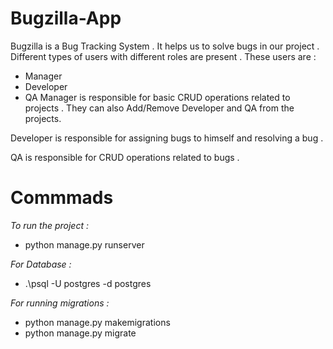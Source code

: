 # Bugzilla-App
Bugzilla is a Bug Tracking System . It helps us to solve bugs in our project . Different types of users with different roles are present . These users are : 
- Manager 
- Developer
- QA 
Manager is responsible for basic CRUD operations related to projects . They can also Add/Remove Developer and QA from the projects.

Developer is responsible for assigning bugs to himself and resolving a bug .

QA is responsible for CRUD operations related to bugs .

# Commmads
*To run the project :* 

- python manage.py runserver 

*For Database :*

- .\psql -U postgres -d postgres

*For running migrations :*

- python manage.py makemigrations
- python manage.py migrate


